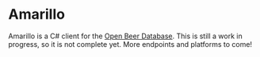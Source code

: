 Amarillo
========

Amarillo is a C# client for the [Open Beer Database](http://openbeerdatabase.com). This is still a work in progress, so it is not complete yet. More endpoints and platforms to come!
